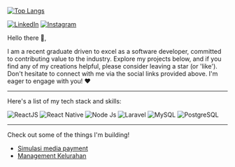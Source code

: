 [![Top Langs](https://github-readme-stats.vercel.app/api/top-langs/?username=betthink&layout=compact&theme=vision-friendly-dark)](https://github.com/anuraghazra/github-readme-stats)

[![LinkedIn](https://cdn2.iconfinder.com/data/icons/social-media-2285/512/1_Linkedin_unofficial_colored_svg-48.png)](https://www.linkedin.com/in/robetson/)
[![Instagram](https://cdn2.iconfinder.com/data/icons/social-media-applications/64/social_media_applications_3-instagram-48.png)](https://www.instagram.com/robetzone/)

Hello there 👋,

I am a recent graduate driven to excel as a software developer, committed to contributing value to the industry.  Explore my projects below, and if you find any of my creations helpful, please consider leaving a star (or 'like'). Don't hesitate to connect with me via the social links provided above. I'm eager to engage with you! ❤️

---

Here's a list of my tech stack and skills:


![ReactJS](https://img.shields.io/badge/-React-blue?style=for-the-badge)
![React Native](https://img.shields.io/badge/-react_native-blue?style=for-the-badge)
![Node Js](https://img.shields.io/badge/-Node_JS-green?style=for-the-badge)
![Laravel](https://img.shields.io/badge/-Laravel-red?style=for-the-badge)
![MySQL](https://img.shields.io/badge/-mysql-white?style=for-the-badge)
![PostgreSQL](https://img.shields.io/badge/-postgresql-lightblue?style=for-the-badge)


---

Check out some of the things I'm building!

- [Simulasi media payment](https://media-payment-service.vercel.app/)
- [Management Kelurahan](https://management-administrasi-kelurahan.vercel.app/)

